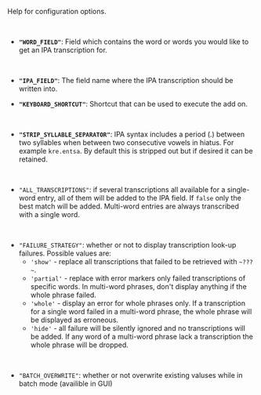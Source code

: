 Help for configuration options.

&nbsp;

- **`"WORD_FIELD"`**: Field which contains the word or words you would like to get an IPA transcription for.

&nbsp;

- **`"IPA_FIELD"`**: The field name where the IPA transcription should be written into.
&nbsp;

- **`"KEYBOARD_SHORTCUT"`**: Shortcut that can be used to execute the add on.

&nbsp;

- **`"STRIP_SYLLABLE_SEPARATOR"`**: IPA syntax includes a period (.) between two syllables when between two consecutive vowels in hiatus.  For example `kre.entsa`.  By default this is stripped out but if desired it can be retained.

&nbsp;

- `"ALL_TRANSCRIPTIONS"`: if several transcriptions all available for a single-word entry, all of them will be added to the IPA field. If `false` only the best match will be added. Multi-word entries are always transcribed with a single word.

&nbsp;

- `"FAILURE_STRATEGY"`: whether or not to display transcription look-up failures. Possible values are:
    - `'show'` - replace all transcriptions that failed to be retrieved with `~???~`.
    - `'partial'` - replace with error markers only failed transcriptions of specific words. In multi-word phrases, don't display anything if the whole phrase failed.
    - `'whole'` - display an error for whole phrases only. If a transcription for a single word failed in a multi-word phrase, the whole phrase will be displayed as erroneous.
    - `'hide'` - all failure will be silently ignored and no transcriptions will be added. If any word of a multi-word phrase lack a transcription the whole phrase will be dropped.

&nbsp;

- `"BATCH_OVERWRITE"`: whether or not overwrite existing valuses while in batch mode (availible in GUI)
